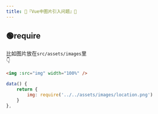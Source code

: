 ```yaml
---
title: 🍍『Vue中图片引入问题』🍍
---
```


## 🟢require
比如图片放在`src/assets/images`里  
👇
```html
<img :src="img" width="100%" />
```
```js
data() {
    return {
        img: require('../../assets/images/location.png')
    }
},
```